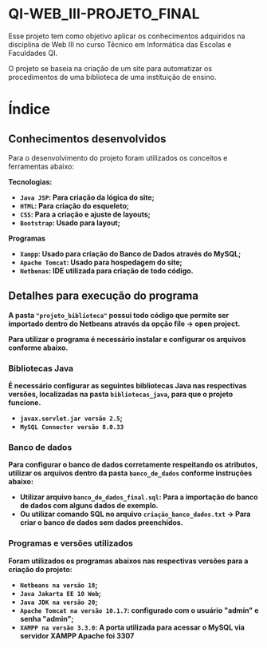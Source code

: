 # QI-WEB_III-PROJETO_FINAL

Esse projeto tem como objetivo aplicar os conhecimentos adquiridos na disciplina de Web III no curso Têcnico em Informática das Escolas e Faculdades QI.

O projeto se baseia na criação de um site para automatizar os procedimentos de uma biblioteca de uma instituição de ensino.

# Índice

## Conhecimentos desenvolvidos

Para o desenvolvimento do projeto foram utilizados os conceitos e ferramentas abaixo:

<b>Tecnologias:<b>

- `Java JSP`: Para criação da lógica do site;
- `HTML`: Para criação do esqueleto;
- `CSS`: Para a criação e ajuste de layouts;
- `Bootstrap`: Usado para layout;

<b>Programas<b>

- `Xampp`: Usado para criação do Banco de Dados através do MySQL;
- `Apache Tomcat`: Usado para hospedagem do site;
- `Netbenas`: IDE utilizada para criação de todo código.

## Detalhes para execução do programa

A pasta `"projeto_biblioteca"` possui todo código que permite ser importado dentro do Netbeans através da opção file -> open project.

Para utilizar o programa é necessário instalar e configurar os arquivos conforme abaixo.

### Bibliotecas Java

É necessário configurar as seguintes bibliotecas Java nas respectivas versões, localizadas na pasta `bibliotecas_java`, para que o projeto funcione.

- `javax.servlet.jar versão 2.5`;
- `MySQL Connector versão 8.0.33`

### Banco de dados

Para configurar o banco de dados corretamente respeitando os atributos, utilizar os arquivos dentro da pasta `banco_de_dados` conforme instruções abaixo:

- Utilizar arquivo `banco_de_dados_final.sql`: Para a importação do banco de dados com alguns dados de exemplo.
- Ou utilizar comando SQL no arquivo `criação_banco_dados.txt` -> Para criar o banco de dados sem dados preenchidos.

### Programas e versões utilizados

Foram utilizados os programas abaixos nas respectivas versões para a criação do projeto:

- `Netbeans na versão 18`;
- `Java Jakarta EE 10 Web`;
- `Java JDK na versão 20`;
- `Apache Tomcat na versão 10.1.7`: configurado com o usuário "admin" e senha "admin";
- `XAMPP na versão 3.3.0`: A porta utilizada para acessar o MySQL via servidor XAMPP Apache foi 3307
